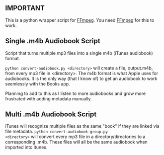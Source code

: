 ## IMPORTANT

This is a python wrapper script for <a href="https://ffmpeg.org/">FFmpeg<a>. You need <a href="https://ffmpeg.org/">FFmpeg<a> for this to work.

## Single .m4b Audiobook Script

Script that turns multiple mp3 files into a single m4b (iTunes audiobook) format.


<code>python convert-audiobook.py \<directory\></code>
  will create a file, output.m4b, from every mp3 file in \<directory\>. The m4b format is what Apple uses for audiobooks. It is the only way (that I know of) to get an audiobook to work seemlessly with the Books app.
 
Planning to add to this as I listen to more audiobooks and grow more frustrated with adding metadata manually.

## Multi .m4b Audiobook Script

iTunes will recognize multiple files as the same "book" if they are linked via file metadata. 
<code>python convert-audiobook-group.py  \<directory\></code>
  will convert every mp3 file in a directory/directories to a corresponding .m4b. These files will all be the same audiobook when imported into itunes. 
